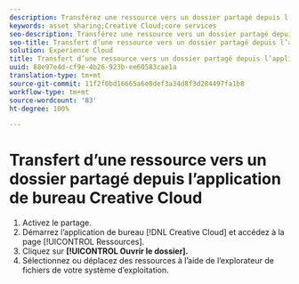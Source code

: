 ```yaml
---
description: Transférez une ressource vers un dossier partagé depuis l’application de bureau Creative Cloud.
keywords: asset sharing;Creative Cloud;core services
seo-description: Transférez une ressource vers un dossier partagé depuis l’application de bureau Creative Cloud.
seo-title: Transfert d’une ressource vers un dossier partagé depuis l’application de bureau Creative Cloud
solution: Experience Cloud
title: Transfert d’une ressource vers un dossier partagé depuis l’application de bureau Creative Cloud
uuid: 88e97e4d-cf9e-4b26-923b-ee60583cae1a
translation-type: tm+mt
source-git-commit: 11f2f0bd16665a6e8def3a34d8f3d284497fa1b8
workflow-type: tm+mt
source-wordcount: '83'
ht-degree: 100%

---
```



# Transfert d’une ressource vers un dossier partagé depuis l’application de bureau Creative Cloud

1. Activez le partage.
1. Démarrez l’application de bureau [!DNL Creative Cloud] et accédez à la page [!UICONTROL Ressources].
1. Cliquez sur **[!UICONTROL Ouvrir le dossier].**
1. Sélectionnez ou déplacez des ressources à l’aide de l’explorateur de fichiers de votre système d’exploitation.
